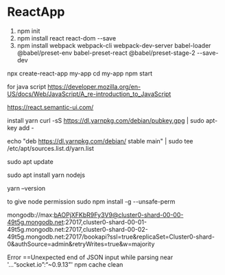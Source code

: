 ﻿# ReactApp


1)   npm init 
2)   npm install react react-dom --save
3)   npm install webpack webpack-cli webpack-dev-server babel-loader @babel/preset-env babel-preset-react @babel/preset-stage-2 --save-dev

npx create-react-app my-app
cd my-app
npm start


for java script 
https://developer.mozilla.org/en-US/docs/Web/JavaScript/A_re-introduction_to_JavaScript


https://react.semantic-ui.com/


install yarn 
curl -sS https://dl.yarnpkg.com/debian/pubkey.gpg | sudo apt-key add -

echo "deb https://dl.yarnpkg.com/debian/ stable main" | sudo tee /etc/apt/sources.list.d/yarn.list

sudo apt update

sudo apt install yarn nodejs

yarn –version

to give node permission
sudo npm install -g --unsafe-perm


mongodb://max:bAOPjXFKbR9Fy3V9@cluster0-shard-00-00-49t5g.mongodb.net:27017,cluster0-shard-00-01-49t5g.mongodb.net:27017,cluster0-shard-00-02-49t5g.mongodb.net:27017/bookapi?ssl=true&replicaSet=Cluster0-shard-0&authSource=admin&retryWrites=true&w=majority


Error ==Unexpected end of JSON input while parsing near '…“socket.io”:“~0.9.13”'
npm cache clean




